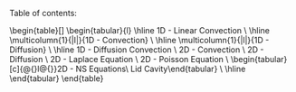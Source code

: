 Table of contents: 

\begin{table}[]
\begin{tabular}{l}
\hline
1D - Linear Convection                                                 \\ \hline
\multicolumn{1}{|l|}{1D - Convection}                                  \\ \hline
\multicolumn{1}{|l|}{1D - Diffusion}                                   \\ \hline
1D - Diffusion Convection                                              \\
2D - Convection                                                        \\
2D - Diffusion                                                         \\
2D - Laplace Equation                                                  \\
2D - Poisson Equation                                                  \\
\begin{tabular}[c]{@{}l@{}}2D - NS Equations\\ Lid Cavity\end{tabular} \\ \hline
\end{tabular}
\end{table}
